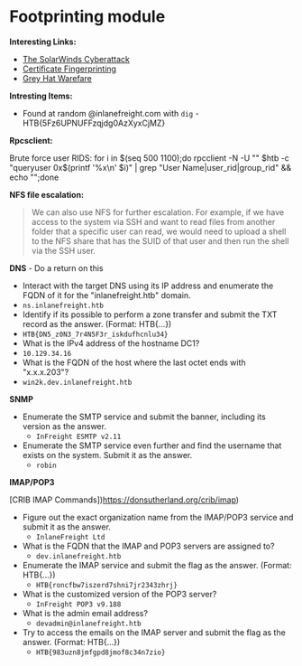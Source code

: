 # Footprinting module

**Interesting Links:**

- [The SolarWinds Cyberattack](https://www.rpc.senate.gov/policy-papers/the-solarwinds-cyberattack)
- [Certificate Fingerprinting](https://crt.sh/)
- [Grey Hat Warefare](https://buckets.grayhatwarfare.com/)

**Intresting Items:**

- Found at random @inlanefreight.com with `dig` - HTB{5Fz6UPNUFFzqjdg0AzXyxCjMZ}

**Rpcsclient:**

Brute force user RIDS:
for i in $(seq 500 1100);do rpcclient -N -U "" $htb -c "queryuser 0x$(printf '%x\n' $i)" | grep "User Name\|user_rid\|group_rid" && echo "";done

**NFS file escalation:**

>We can also use NFS for further escalation. For example, if we have access to the system via SSH and want to read files from another folder that a specific user can read, we would need to upload a shell to the NFS share that has the SUID of that user and then run the shell via the SSH user.

**DNS** - Do a return on this

- Interact with the target DNS using its IP address and enumerate the FQDN of it for the "inlanefreight.htb" domain.
 - `ns.inlanefreight.htb`
- Identify if its possible to perform a zone transfer and submit the TXT record as the answer. (Format: HTB{...})
 - `HTB{DN5_z0N3_7r4N5F3r_iskdufhcnlu34}`
- What is the IPv4 address of the hostname DC1?
 - `10.129.34.16`
- What is the FQDN of the host where the last octet ends with "x.x.x.203"?
 - `win2k.dev.inlanefreight.htb`

**SNMP**

- Enumerate the SMTP service and submit the banner, including its version as the answer.
  - `InFreight ESMTP v2.11`
- Enumerate the SMTP service even further and find the username that exists on the system. Submit it as the answer.
  - `robin`

**IMAP/POP3**

[CRIB IMAP Commands])https://donsutherland.org/crib/imap)

- Figure out the exact organization name from the IMAP/POP3 service and submit it as the answer.
  - `InlaneFreight Ltd`
- What is the FQDN that the IMAP and POP3 servers are assigned to?
  - `dev.inlanefreight.htb`
- Enumerate the IMAP service and submit the flag as the answer. (Format: HTB{...}) 
  - `HTB{roncfbw7iszerd7shni7jr2343zhrj}`
- What is the customized version of the POP3 server?
  - `InFreight POP3 v9.188`
- What is the admin email address? 
  - `devadmin@inlanefreight.htb`
- Try to access the emails on the IMAP server and submit the flag as the answer. (Format: HTB{...}) 
  - `HTB{983uzn8jmfgpd8jmof8c34n7zio}`
